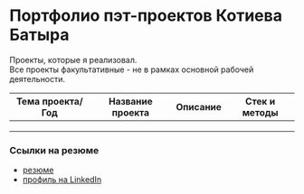 # Портфолио пэт-проектов Котиева Батыра

Проекты, которые я реализовал.  
Все проекты факультативные - не в рамках основной рабочей деятельности.

| Тема проекта/Год | Название проекта | Описание | Стек и методы |
| --- | --- | --- | --- |
|  |  | |  |
|  |  | |  |
|  |  | |  |

### Ссылки на резюме  
- [резюме]()  
- [профиль на LinkedIn]() 
